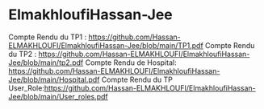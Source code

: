 # ElmakhloufiHassan-Jee

Compte Rendu du TP1 : https://github.com/Hassan-ELMAKHLOUFI/ElmakhloufiHassan-Jee/blob/main/TP1.pdf
Compte Rendu du TP2 : https://github.com/Hassan-ELMAKHLOUFI/ElmakhloufiHassan-Jee/blob/main/tp2.pdf
Compte Rendu de Hospital: https://github.com/Hassan-ELMAKHLOUFI/ElmakhloufiHassan-Jee/blob/main/Hospital.pdf
Compte Rendu du TP User_Role:https://github.com/Hassan-ELMAKHLOUFI/ElmakhloufiHassan-Jee/blob/main/User_roles.pdf
